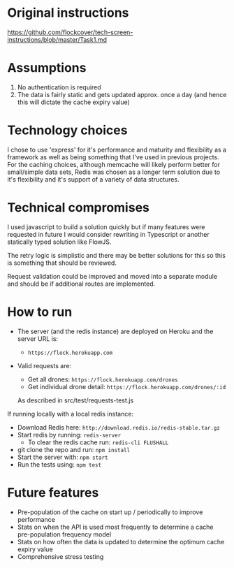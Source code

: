 # Original instructions

https://github.com/flockcover/tech-screen-instructions/blob/master/Task1.md

# Assumptions

1. No authentication is required
2. The data is fairly static and gets updated approx. once a day (and hence this will dictate the cache expiry value)

# Technology choices

I chose to use 'express' for it's performance and maturity and flexibility as a framework as well as being something that I've used in previous projects.
For the caching choices, although memcache will likely perform better for small/simple data sets, 
Redis was chosen as a longer term solution due to it's flexibility and it's support of a variety of data structures.    

# Technical compromises

I used javascript to build a solution quickly but if many features were requested in future I would consider rewriting 
in Typescript or another statically typed solution like FlowJS.

The retry logic is simplistic and there may be better solutions for this so this is something that should be reviewed.

Request validation could be improved and moved into a separate module and should be if additional routes are implemented. 

# How to run

- The server (and the redis instance) are deployed on Heroku and the server URL is: 
    - `https://flock.herokuapp.com`
    
- Valid requests are:
    - Get all drones:                 `https://flock.herokuapp.com/drones`
    - Get individual drone detail:    `https://flock.herokuapp.com/drones/:id`
    
    As described in src/test/requests-test.js  

If running locally with a local redis instance:
- Download Redis here:               `http://download.redis.io/redis-stable.tar.gz`
- Start redis by running:           `redis-server`
    - To clear the redis cache run:  `redis-cli FLUSHALL`
- git clone the repo and run:       `npm install`
- Start the server with:            `npm start`
- Run the tests using:              `npm test`

# Future features

- Pre-population of the cache on start up / periodically to improve performance
- Stats on when the API is used most frequently to determine a cache pre-population frequency model
- Stats on how often the data is updated to determine the optimum cache expiry value
- Comprehensive stress testing 
